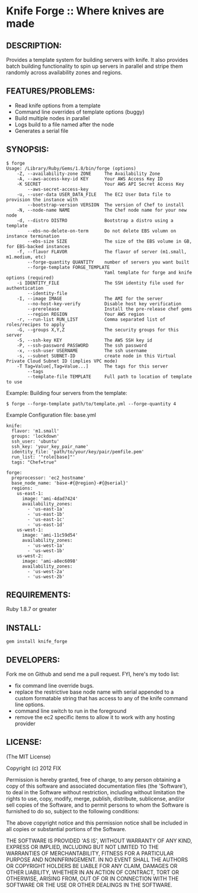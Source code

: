 # Knife Forge :: Where knives are made

## DESCRIPTION:

Provides a template system for building servers with knife.  It also provides
batch building functionality to spin up servers in parallel and stripe them 
randomly across availability zones and regions.

## FEATURES/PROBLEMS:

- Read knife options from a template
- Command line overrides of template options (buggy)
- Build multiple nodes in parallel
- Logs build to a file named after the node
- Generates a serial file

## SYNOPSIS:

    $ forge
    Usage: /Library/Ruby/Gems/1.8/bin/forge (options)
        -Z, --availability-zone ZONE     The Availability Zone
        -A, --aws-access-key-id KEY      Your AWS Access Key ID
        -K SECRET                        Your AWS API Secret Access Key
            --aws-secret-access-key
        -u, --user-data USER_DATA_FILE   The EC2 User Data file to provision the instance with
            --bootstrap-version VERSION  The version of Chef to install
        -N, --node-name NAME             The Chef node name for your new node
        -d, --distro DISTRO              Bootstrap a distro using a template
            --ebs-no-delete-on-term      Do not delete EBS volumn on instance termination
            --ebs-size SIZE              The size of the EBS volume in GB, for EBS-backed instances
        -f, --flavor FLAVOR              The flavor of server (m1.small, m1.medium, etc)
            --forge-quantity QUANTITY    number of servers you want built
            --forge-template FORGE_TEMPLATE
                                         Yaml template for forge and knife options (required)
        -i IDENTITY_FILE                 The SSH identity file used for authentication
            --identity-file
        -I, --image IMAGE                The AMI for the server
            --no-host-key-verify         Disable host key verification
            --prerelease                 Install the pre-release chef gems
            --region REGION              Your AWS region
        -r, --run-list RUN_LIST          Comma separated list of roles/recipes to apply
        -G, --groups X,Y,Z               The security groups for this server
        -S, --ssh-key KEY                The AWS SSH key id
        -P, --ssh-password PASSWORD      The ssh password
        -x, --ssh-user USERNAME          The ssh username
        -s, --subnet SUBNET-ID           create node in this Virtual Private Cloud Subnet ID (implies VPC mode)
        -T Tag=Value[,Tag=Value...]      The tags for this server
            --tags
            --template-file TEMPLATE     Full path to location of template to use

Example: Building four servers from the template:

    $ forge --forge-template path/to/template.yml --forge-quantity 4


Example Configuration file:  base.yml

    knife:
      flavor: 'm1.small'
      groups: 'lockdown'
      ssh_user: 'ubuntu'
      ssh_key: 'your_key_pair_name'
      identity_file: 'path/to/your/key/pair/pemfile.pem'
      run_list: '"role[base]"'
      tags: "Chef=true"

    forge:
      preprocessor: 'ec2_hostname'
      base_node_name: 'base-#{@region}-#{@serial}'
      regions: 
        us-east-1:
          image: 'ami-4dad7424'
          availability_zones:
            - 'us-east-1a'
            - 'us-east-1b'
            - 'us-east-1c'
            - 'us-east-1d'
        us-west-1:
          image: 'ami-11c59d54'
          availability_zones:
            - 'us-west-1a'
            - 'us-west-1b'
        us-west-2:
          image: 'ami-a8ec6098'
          availability_zones:
            - 'us-west-2a'
            - 'us-west-2b'


## REQUIREMENTS:

Ruby 1.8.7 or greater

## INSTALL:

    gem install knife_forge

## DEVELOPERS:

Fork me on Github and send me a pull request.  FYI, here's my todo list:

- fix command line override bugs.
- replace the restrictive base node name with serial appended to a custom 
  formatable string that has access to any of the knife command line options.
- command line switch to run in the foreground
- remove the ec2 specific items to allow it to work with any hosting provider


## LICENSE:

(The MIT License)

Copyright (c) 2012 FIX

Permission is hereby granted, free of charge, to any person obtaining
a copy of this software and associated documentation files (the
'Software'), to deal in the Software without restriction, including
without limitation the rights to use, copy, modify, merge, publish,
distribute, sublicense, and/or sell copies of the Software, and to
permit persons to whom the Software is furnished to do so, subject to
the following conditions:

The above copyright notice and this permission notice shall be
included in all copies or substantial portions of the Software.

THE SOFTWARE IS PROVIDED 'AS IS', WITHOUT WARRANTY OF ANY KIND,
EXPRESS OR IMPLIED, INCLUDING BUT NOT LIMITED TO THE WARRANTIES OF
MERCHANTABILITY, FITNESS FOR A PARTICULAR PURPOSE AND NONINFRINGEMENT.
IN NO EVENT SHALL THE AUTHORS OR COPYRIGHT HOLDERS BE LIABLE FOR ANY
CLAIM, DAMAGES OR OTHER LIABILITY, WHETHER IN AN ACTION OF CONTRACT,
TORT OR OTHERWISE, ARISING FROM, OUT OF OR IN CONNECTION WITH THE
SOFTWARE OR THE USE OR OTHER DEALINGS IN THE SOFTWARE.
